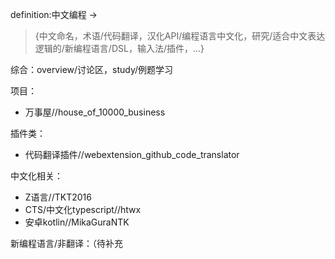 definition:中文编程 -> 
>{中文命名，术语/代码翻译，汉化API/编程语言中文化，研究/适合中文表达逻辑的/新编程语言/DSL，输入法/插件，...}

综合：overview/讨论区，study/例题学习

项目：
- 万事屋//house_of_10000_business

插件类：
- 代码翻译插件//webextension_github_code_translator

中文化相关：
- Z语言//TKT2016 
- CTS/中文化typescript//htwx 
- 安卓kotlin//MikaGuraNTK

新编程语言/非翻译：（待补充
